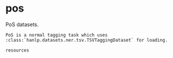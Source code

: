# pos

PoS datasets. 

```{eval-rst}
PoS is a normal tagging task which uses :class:`hanlp.datasets.ner.tsv.TSVTaggingDataset` for loading.
```

```{toctree}
resources
```

